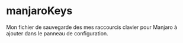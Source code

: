 # manjaroKeys

Mon fichier de sauvegarde des mes raccourcis clavier pour Manjaro à ajouter dans le panneau de configuration.
